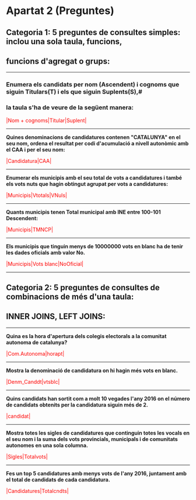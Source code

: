 Apartat 2 (Preguntes)
=====================

Categoria 1: 5 preguntes de consultes simples: inclou una sola taula, funcions,
-------------------------------------------------------------------------------
funcions d'agregat o grups:
---------------------------
* * *
### Enumera els candidats per nom (Ascendent) i cognoms que siguin Titulars(T) i els que siguin Suplents(S),#
### la taula s'ha de veure de la següent manera: #


<span style="color: red;">|Nom + cognoms|Titular|Suplent|</span>

* * * 
**Quines denominacions de candidatures contenen "CATALUNYA" en el seu nom, ordena el resultat per codi d'acumulació a nivell autonòmic amb el CAA i per el seu nom:**


<span style="color: red;">|Candidatura|CAA|</span>

* * *
**Enumerar els municipis amb el seu total de vots a candidatures i també
els vots nuts que hagin obtingut agrupat per vots a candidatures:**


<span style="color: red;">|Municipis|Vtotals|VNuls|</span>

* * *
**Quants municipis tenen Total municipal amb INE entre 100-101 Descendent:**


<span style="color: red;">|Municipis|TMNCP|</span>

* * *
**Els municipis que tinguin menys de 10000000 vots en blanc ha de tenir
les dades oficials amb valor No.**

<span style="color: red;">|Municipis|Vots blanc|NoOficial|</span>

* * *
Categoria 2: 5 preguntes de consultes de combinacions de més d'una taula:
-------------------------------------------------------------------------
INNER JOINS, LEFT JOINS:
------------------------
* * *

**Quina es la hora d'apertura dels colegis electorals a la comunitat autonoma
de catalunya?**


<span style="color: red;">|Com.Autonoma|horapt|</span>

* * *
**Mostra la denominació de candidatura on hi hagin més vots en blanc.**


<span style="color: red;">|Denm_Canddt|vtsblc|</span>

* * *
**Quins candidats han sortit com a molt 10 vegades l'any 2016 on
el número de candidats obtenits per la candidatura siguin més de 2.**


<span style="color: red;">|candidat|</span>

* * *
**Mostra totes les sigles de candidatures que continguin totes les vocals en el seu nom i la suma dels vots provincials, municipals i de comunitats autonomes en una sola columna.**


<span style="color: red;">|Sigles|Totalvots|</span>

* * *
**Fes un top 5 candidatures amb menys vots de l'any 2016, juntament amb el total de candidats de cada candidatura.**


<span style="color: red;">|Candidatures|Totalcndts|</span>




